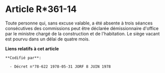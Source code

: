 # Article R*361-14

Toute personne qui, sans excuse valable, a été absente à trois séances consécutives des commissions peut être déclarée
démissionnaire d'office par le ministre chargé de la construction et de l'habitation. Le siège vacant est pourvu dans un
délai de quatre mois.

**Liens relatifs à cet article**

	**Codifié par**:

	  - Décret n°78-622 1978-05-31 JORF 8 JUIN 1978
